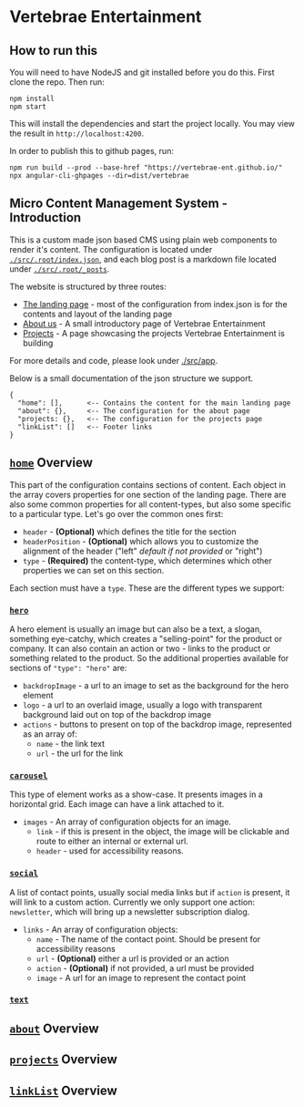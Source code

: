 # Vertebrae Entertainment

## How to run this

You will need to have NodeJS and git installed before you do this. First clone the repo. Then run:

```
npm install
npm start
```

This will install the dependencies and start the project locally. You may view the result in `http://localhost:4200`.

In order to publish this to github pages, run:

```
npm run build --prod --base-href "https://vertebrae-ent.github.io/"
npx angular-cli-ghpages --dir=dist/vertebrae
```

## Micro Content Management System - Introduction

This is a custom made json based CMS using plain web components to render it's content.
The configuration is located under [`./src/.root/index.json`](./src/.root/index.json), and each blog post is a markdown file
located under [`./src/.root/_posts`](./src/.root/_posts/).

The website is structured by three routes:

- [The landing page](https://vertebrae-ent.github.io/) - most of the configuration from index.json is for the contents and layout of the landing page
- [About us](https://vertebrae-ent.github.io/about) - A small introductory page of Vertebrae Entertainment
- [Projects](https://vertebrae-ent.github.io/projects) - A page showcasing the projects Vertebrae Entertainment is building

For more details and code, please look under [./src/app](./src/app/README.md).

Below is a small documentation of the json structure we support.

```
{
  "home": [],      <-- Contains the content for the main landing page
  "about": {},     <-- The configuration for the about page
  "projects: {},   <-- The configuration for the projects page
  "linkList": []   <-- Footer links
}
```

## [`home`](./src/app/views/landing-page/README.md) Overview

This part of the configuration contains sections of content. Each object in the array covers properties for one section of the landing page. There are also some common properties for all content-types, but also some specific to a particular type. Let's go over the common ones first:

- `header` - **(Optional)** which defines the title for the section
- `headerPosition` - **(Optional)** which allows you to customize the alignment of the header ("left" _default if not provided_ or "right")
- `type` - **(Required)** the content-type, which determines which other properties we can set on this section.

Each section must have a `type`. These are the different types we support:

### [`hero`](<(./src/app/views/landing-page/sections/hero.component.ts)>)

A hero element is usually an image but can also be a text, a slogan, something eye-catchy, which creates a "selling-point" for the product or company. It can also contain an action or two - links to the product or something related to the product. So the additional properties available for sections of `"type": "hero"` are:

- `backdropImage` - a url to an image to set as the background for the hero element
- `logo` - a url to an overlaid image, usually a logo with transparent background laid out on top of the backdrop image
- `actions` - buttons to present on top of the backdrop image, represented as an array of:
  - `name` - the link text
  - `url` - the url for the link

### [`carousel`](<(./src/app/views/landing-page/sections/carousell.component.ts)>)

This type of element works as a show-case. It presents images in a horizontal grid. Each image can have a link attached to it.

- `images` - An array of configuration objects for an image.
  - `link` - if this is present in the object, the image will be clickable and route to either an internal or external url.
  - `header` - used for accessibility reasons.

### [`social`](<(./src/app/views/landing-page/sections/social.component.ts)>)

A list of contact points, usually social media links but if `action` is present, it will link to a custom action. Currently we only support one action: `newsletter`, which will bring up a newsletter subscription dialog.

- `links` - An array of configuration objects:
  - `name` - The name of the contact point. Should be present for accessibility reasons
  - `url` - **(Optional)** either a url is provided or an action
  - `action` - **(Optional)** if not provided, a url must be provided
  - `image` - A url for an image to represent the contact point

### [`text`](./src/app/views/landing-page/sections/text.component.ts)

## [`about`](./src/app/views/about-us/README.md) Overview

## [`projects`](./src/app/views/projects/README.md) Overview

## [`linkList`](./src/app/shared/link-list.component.ts) Overview
